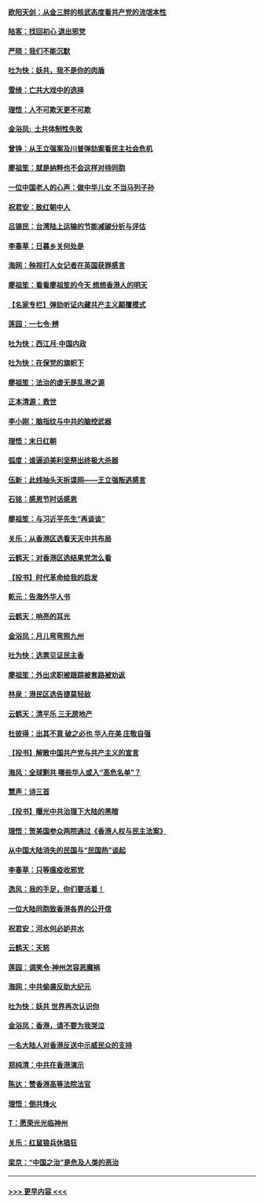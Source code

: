 #### [欧阳天剑：从金三胖的核武态度看共产党的流氓本性](../pages/nsc993/n11702238.md?t=12060422) 
#### [陆客：找回初心 退出邪党](../pages/nsc993/n11702213.md?t=12060422) 
#### [严晓：我们不能沉默](../pages/nsc993/n11702110.md?t=12060422) 
#### [吐为快：妖共，我不是你的肉盾](../pages/nsc993/n11701366.md?t=12060422) 
#### [雪绮：亡共大戏中的选择](../pages/nsc993/n11699922.md?t=12060422) 
#### [理悟：人不可欺天更不可欺](../pages/nsc993/n11699657.md?t=12060422) 
#### [金浴凤:  土共体制性失败](../pages/nsc993/n11699361.md?t=12060422) 
#### [曾铮：从王立强案及川普弹劾案看民主社会危机](../pages/nsc993/n11699318.md?t=12060422) 
#### [廖祖笙：就是纳粹也不会这样对待同胞](../pages/nsc993/n11697658.md?t=12060422) 
#### [一位中国老人的心声：做中华儿女 不当马列子孙](../pages/nsc993/n11697525.md?t=12060422) 
#### [祝君安：致红朝中人](../pages/nsc993/n11697518.md?t=12060422) 
#### [吕锡民：台湾陆上运输的节能减碳分析与评估](../pages/nsc993/n11694983.md?t=12060422) 
#### [李春草：日暮乡关何处是](../pages/nsc993/n11694805.md?t=12060422) 
#### [海网：殃视打人女记者在英国获罪感言](../pages/nsc993/n11693832.md?t=12060422) 
#### [廖祖笙：看看廖祖笙的今天 想想香港人的明天](../pages/nsc993/n11693707.md?t=12060422) 
#### [【名家专栏】弹劾听证内藏共产主义颠覆模式](../pages/nsc993/n11693563.md?t=12060422) 
#### [莲园：一七令‧辨](../pages/nsc993/n11692558.md?t=12060422) 
#### [吐为快：西江月·中国内政](../pages/nsc993/n11692071.md?t=12060422) 
#### [吐为快：在保党的旗帜下](../pages/nsc993/n11691188.md?t=12060422) 
#### [廖祖笙：法治的虚无是乱港之源](../pages/nsc993/n11690605.md?t=12060422) 
#### [正本清源：救世](../pages/nsc993/n11689134.md?t=12060422) 
#### [李小刚：脑指纹与中共的脑控武器](../pages/nsc993/n11688900.md?t=12060422) 
#### [理悟：末日红朝](../pages/nsc993/n11688829.md?t=12060422) 
#### [弧度：谁逼迫美利坚祭出终极大杀器](../pages/nsc993/n11688735.md?t=12060422) 
#### [伍新：此线抽头天拆谍网——王立强叛逃感言](../pages/nsc993/n11687981.md?t=12060422) 
#### [石铭：感恩节时话感恩](../pages/nsc993/n11687568.md?t=12060422) 
#### [廖祖笙：与习近平先生“再谈谈”](../pages/nsc993/n11687005.md?t=12060422) 
#### [关乐：从香港区选看天灭中共布局](../pages/nsc993/n11686647.md?t=12060422) 
#### [云鹤天：对香港区选结果党怎么看](../pages/nsc993/n11686216.md?t=12060422) 
#### [【投书】时代革命给我的启发](../pages/nsc993/n11684287.md?t=12060422) 
#### [乾元：告海外华人书](../pages/nsc993/n11684044.md?t=12060422) 
#### [云鹤天：响亮的耳光](../pages/nsc993/n11684254.md?t=12060422) 
#### [金浴凤：月儿弯弯照九州](../pages/nsc993/n11684231.md?t=12060422) 
#### [吐为快：选票见证民主香](../pages/nsc993/n11684206.md?t=12060422) 
#### [廖祖笙：外出求职被跟踪被套路被劝返](../pages/nsc993/n11683874.md?t=12060422) 
#### [林泉：港民区选告捷莫轻敌](../pages/nsc993/n11683930.md?t=12060422) 
#### [云鹤天：清平乐 三无房地产](../pages/nsc993/n11681521.md?t=12060422) 
#### [杜彼得：出其不意 破之必也 华人在美 庄敬自强](../pages/nsc993/n11679554.md?t=12060422) 
#### [【投书】解散中国共产党与共产主义的宣言](../pages/nsc993/n11679177.md?t=12060422) 
#### [海风：全球剿共 哪些华人或入“高危名单”？](../pages/nsc993/n11678617.md?t=12060422) 
#### [慧声：诗三首](../pages/nsc993/n11678848.md?t=12060422) 
#### [【投书】曝光中共治理下大陆的黑暗](../pages/nsc993/n11678674.md?t=12060422) 
#### [理悟：贺美国参众两院通过《香港人权与民主法案》](../pages/nsc993/n11678104.md?t=12060422) 
#### [从中国大陆消失的民国与“民国热”谈起](../pages/nsc993/n11678075.md?t=12060422) 
#### [李春草：只等瘟疫收邪党](../pages/nsc993/n11677308.md?t=12060422) 
#### [逸风：我的手足，你们要活着！](../pages/nsc993/n11676352.md?t=12060422) 
#### [一位大陆同胞致香港各界的公开信](../pages/nsc993/n11675761.md?t=12060422) 
#### [祝君安：河水何必妒井水](../pages/nsc993/n11675746.md?t=12060422) 
#### [云鹤天：天怒](../pages/nsc993/n11675718.md?t=12060422) 
#### [莲园：调笑令‧神州怎容恶魔祸](../pages/nsc993/n11675648.md?t=12060422) 
#### [海网：中共偷袭反助大纪元](../pages/nsc993/n11673515.md?t=12060422) 
#### [吐为快：妖共 世界再次认识你](../pages/nsc993/n11673506.md?t=12060422) 
#### [金浴凤：香港，请不要为我哭泣](../pages/nsc993/n11673248.md?t=12060422) 
#### [一名大陆人对香港反送中示威民众的支持](../pages/nsc993/n11672615.md?t=12060422) 
#### [郑纯清：中共在香港演示](../pages/nsc993/n11670539.md?t=12060422) 
#### [陈达：赞香港高等法院法官](../pages/nsc993/n11669542.md?t=12060422) 
#### [理悟：倒共烽火](../pages/nsc993/n11668844.md?t=12060422) 
#### [T：愿荣光光临神州](../pages/nsc993/n11668421.md?t=12060422) 
#### [关乐：红鼠狼兵休猖狂](../pages/nsc993/n11668378.md?t=12060422) 
#### [梁京：“中国之治”是危及人类的恶治](../pages/nsc993/n11668328.md?t=12060422) 

----
#### [ >>> 更早内容 <<< ](../indexes/nsc993-earlier.md)
